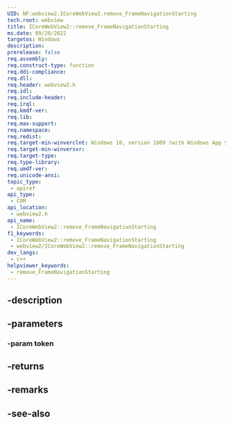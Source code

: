 ```yaml
---
UID: NF:webview2.ICoreWebView2.remove_FrameNavigationStarting
tech.root: webview
title: ICoreWebView2::remove_FrameNavigationStarting
ms.date: 09/20/2022
targetos: Windows
description: 
prerelease: false
req.assembly: 
req.construct-type: function
req.ddi-compliance: 
req.dll: 
req.header: webview2.h
req.idl: 
req.include-header: 
req.irql: 
req.kmdf-ver: 
req.lib: 
req.max-support: 
req.namespace: 
req.redist: 
req.target-min-winverclnt: Windows 10, version 1809 (with Windows App SDK 1.1 or later)
req.target-min-winversvr: 
req.target-type: 
req.type-library: 
req.umdf-ver: 
req.unicode-ansi: 
topic_type:
 - apiref
api_type:
 - COM
api_location:
 - webview2.h
api_name:
 - ICoreWebView2::remove_FrameNavigationStarting
f1_keywords:
 - ICoreWebView2::remove_FrameNavigationStarting
 - webview2/ICoreWebView2::remove_FrameNavigationStarting
dev_langs:
 - c++
helpviewer_keywords:
 - remove_FrameNavigationStarting
---
```


## -description

## -parameters

### -param token

## -returns

## -remarks

## -see-also

